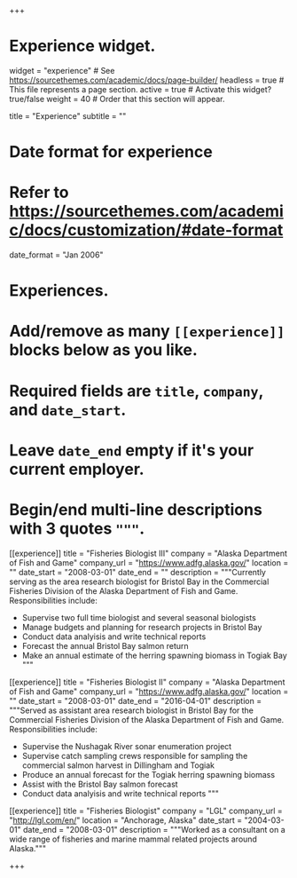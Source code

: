 +++
# Experience widget.
widget = "experience"  # See https://sourcethemes.com/academic/docs/page-builder/
headless = true  # This file represents a page section.
active = true  # Activate this widget? true/false
weight = 40  # Order that this section will appear.

title = "Experience"
subtitle = ""

# Date format for experience
#   Refer to https://sourcethemes.com/academic/docs/customization/#date-format
date_format = "Jan 2006"

# Experiences.
#   Add/remove as many `[[experience]]` blocks below as you like.
#   Required fields are `title`, `company`, and `date_start`.
#   Leave `date_end` empty if it's your current employer.
#   Begin/end multi-line descriptions with 3 quotes `"""`.
[[experience]]
  title = "Fisheries Biologist III"
  company = "Alaska Department of Fish and Game"
  company_url = "https://www.adfg.alaska.gov/"
  location = ""
  date_start = "2008-03-01"
  date_end = ""
  description = """Currently serving as the area research biologist for Bristol Bay in the Commercial Fisheries Division of the Alaska Department of Fish and Game.
  Responsibilities include:
  
  * Supervise two full time biologist and several seasonal biologists
  * Manage budgets and planning for research projects in Bristol Bay
  * Conduct data analyisis and write technical reports
  * Forecast the annual Bristol Bay salmon return
  * Make an annual estimate of the herring spawning biomass in Togiak Bay
  """

[[experience]]
  title = "Fisheries Biologist II"
  company = "Alaska Department of Fish and Game"
  company_url = "https://www.adfg.alaska.gov/"
  location = ""
  date_start = "2008-03-01"
  date_end = "2016-04-01"
  description = """Served as assistant area research biologist in Bristol Bay for the Commercial Fisheries Division of the Alaska Department of Fish and Game.
  Responsibilities include:
  
  * Supervise the Nushagak River sonar enumeration project
  * Supervise catch sampling crews responsible for sampling the commercial salmon harvest in Dillingham and Togiak
  * Produce an annual forecast for the Togiak herring spawning biomass
  * Assist with the Bristol Bay salmon forecast
  * Conduct data analyisis and write technical reports
  """
  
[[experience]]
  title = "Fisheries Biologist"
  company = "LGL"
  company_url = "http://lgl.com/en/"
  location = "Anchorage, Alaska"
  date_start = "2004-03-01"
  date_end = "2008-03-01"
  description = """Worked as a consultant on a wide range of fisheries and marine mammal related projects around Alaska."""

+++
